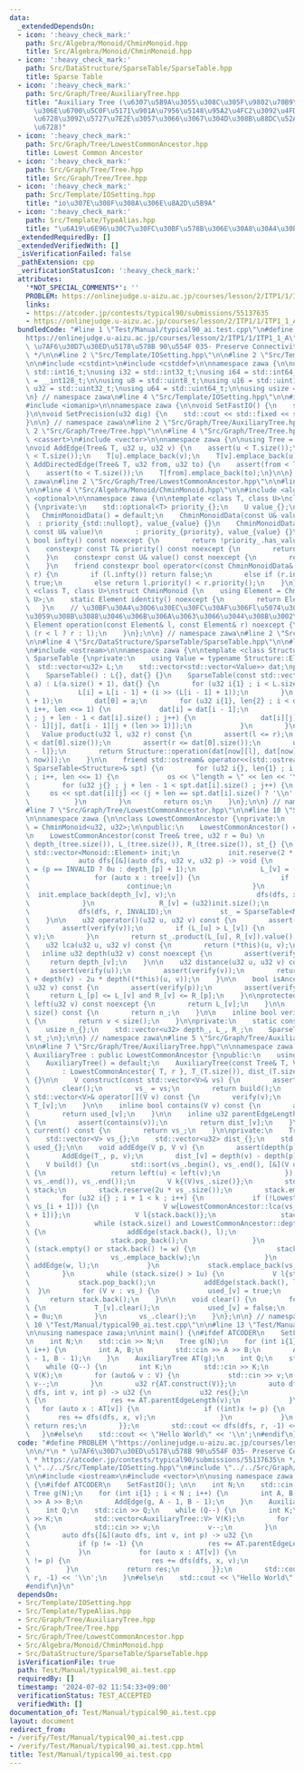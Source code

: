 ```yaml
---
data:
  _extendedDependsOn:
  - icon: ':heavy_check_mark:'
    path: Src/Algebra/Monoid/ChminMonoid.hpp
    title: Src/Algebra/Monoid/ChminMonoid.hpp
  - icon: ':heavy_check_mark:'
    path: Src/DataStructure/SparseTable/SparseTable.hpp
    title: Sparse Table
  - icon: ':heavy_check_mark:'
    path: Src/Graph/Tree/AuxiliaryTree.hpp
    title: "Auxiliary Tree (\u6307\u5B9A\u3055\u308C\u305F\u9802\u70B9\u305F\u3061\
      \u306E\u6700\u5C0F\u5171\u901A\u7956\u5148\u95A2\u4FC2\u3092\u4FDD\u3063\u3066\
      \u6728\u3092\u5727\u7E2E\u3057\u3066\u3067\u304D\u308B\u88DC\u52A9\u7684\u306A\
      \u6728)"
  - icon: ':heavy_check_mark:'
    path: Src/Graph/Tree/LowestCommonAncestor.hpp
    title: Lowest Common Ancestor
  - icon: ':heavy_check_mark:'
    path: Src/Graph/Tree/Tree.hpp
    title: Src/Graph/Tree/Tree.hpp
  - icon: ':heavy_check_mark:'
    path: Src/Template/IOSetting.hpp
    title: "io\u307E\u308F\u308A\u306E\u8A2D\u5B9A"
  - icon: ':heavy_check_mark:'
    path: Src/Template/TypeAlias.hpp
    title: "\u6A19\u6E96\u30C7\u30FC\u30BF\u578B\u306E\u30A8\u30A4\u30EA\u30A2\u30B9"
  _extendedRequiredBy: []
  _extendedVerifiedWith: []
  _isVerificationFailed: false
  _pathExtension: cpp
  _verificationStatusIcon: ':heavy_check_mark:'
  attributes:
    '*NOT_SPECIAL_COMMENTS*': ''
    PROBLEM: https://onlinejudge.u-aizu.ac.jp/courses/lesson/2/ITP1/1/ITP1_1_A
    links:
    - https://atcoder.jp/contests/typical90/submissions/55137635
    - https://onlinejudge.u-aizu.ac.jp/courses/lesson/2/ITP1/1/ITP1_1_A
  bundledCode: "#line 1 \"Test/Manual/typical90_ai.test.cpp\"\n#define PROBLEM \"\
    https://onlinejudge.u-aizu.ac.jp/courses/lesson/2/ITP1/1/ITP1_1_A\"\n\n/*\n *\
    \ \u7AF6\u30D7\u30ED\u5178\u578B 90\u554F 035- Preserve Connectivity\n * https://atcoder.jp/contests/typical90/submissions/55137635\n\
    \ */\n\n#line 2 \"Src/Template/IOSetting.hpp\"\n\n#line 2 \"Src/Template/TypeAlias.hpp\"\
    \n\n#include <cstdint>\n#include <cstddef>\n\nnamespace zawa {\n\nusing i16 =\
    \ std::int16_t;\nusing i32 = std::int32_t;\nusing i64 = std::int64_t;\nusing i128\
    \ = __int128_t;\n\nusing u8 = std::uint8_t;\nusing u16 = std::uint16_t;\nusing\
    \ u32 = std::uint32_t;\nusing u64 = std::uint64_t;\n\nusing usize = std::size_t;\n\
    \n} // namespace zawa\n#line 4 \"Src/Template/IOSetting.hpp\"\n\n#include <iostream>\n\
    #include <iomanip>\n\nnamespace zawa {\n\nvoid SetFastIO() {\n    std::cin.tie(nullptr)->sync_with_stdio(false);\n\
    }\n\nvoid SetPrecision(u32 dig) {\n    std::cout << std::fixed << std::setprecision(dig);\n\
    }\n\n} // namespace zawa\n#line 2 \"Src/Graph/Tree/AuxiliaryTree.hpp\"\n\n#line\
    \ 2 \"Src/Graph/Tree/Tree.hpp\"\n\n#line 4 \"Src/Graph/Tree/Tree.hpp\"\n\n#include\
    \ <cassert>\n#include <vector>\n\nnamespace zawa {\n\nusing Tree = std::vector<std::vector<u32>>;\n\
    \nvoid AddEdge(Tree& T, u32 u, u32 v) {\n    assert(u < T.size());\n    assert(v\
    \ < T.size());\n    T[u].emplace_back(v);\n    T[v].emplace_back(u);\n}\n\nvoid\
    \ AddDirectedEdge(Tree& T, u32 from, u32 to) {\n    assert(from < T.size());\n\
    \    assert(to < T.size());\n    T[from].emplace_back(to);\n}\n\n} // namespace\
    \ zawa\n#line 2 \"Src/Graph/Tree/LowestCommonAncestor.hpp\"\n\n#line 2 \"Src/Algebra/Monoid/ChminMonoid.hpp\"\
    \n\n#line 4 \"Src/Algebra/Monoid/ChminMonoid.hpp\"\n\n#include <algorithm>\n#include\
    \ <optional>\n\nnamespace zawa {\n\ntemplate <class T, class U>\nclass ChminMonoidData\
    \ {\nprivate:\n    std::optional<T> priority_{};\n    U value_{};\npublic:\n \
    \   ChminMonoidData() = default;\n    ChminMonoidData(const U& value)\n      \
    \  : priority_{std::nullopt}, value_{value} {}\n    ChminMonoidData(const T& priority,\
    \ const U& value)\n        : priority_{priority}, value_{value} {}\n\n    constexpr\
    \ bool infty() const noexcept {\n        return !priority_.has_value();\n    }\n\
    \    constexpr const T& priority() const noexcept {\n        return priority_.value();\n\
    \    }\n    constexpr const U& value() const noexcept {\n        return value_;\n\
    \    }\n    friend constexpr bool operator<(const ChminMonoidData& l, const ChminMonoidData&\
    \ r) {\n        if (l.infty()) return false;\n        else if (r.infty()) return\
    \ true;\n        else return l.priority() < r.priority();\n    }\n};\n\ntemplate\
    \ <class T, class U>\nstruct ChminMonoid {\n    using Element = ChminMonoidData<T,\
    \ U>;\n    static Element identity() noexcept {\n        return Element{};\n \
    \   }\n    // \u30BF\u30A4\u30D6\u30EC\u30FC\u30AF\u306Fl\u5074\u3092\u512A\u5148\
    \u3059\u308B\u3088\u3046\u306B\u306A\u3063\u3066\u3044\u308B\u3002\n    static\
    \ Element operation(const Element& l, const Element& r) noexcept {\n        return\
    \ (r < l ? r : l);\n    }\n};\n\n} // namespace zawa\n#line 2 \"Src/DataStructure/SparseTable/SparseTable.hpp\"\
    \n\n#line 4 \"Src/DataStructure/SparseTable/SparseTable.hpp\"\n\n#line 7 \"Src/DataStructure/SparseTable/SparseTable.hpp\"\
    \n#include <ostream>\n\nnamespace zawa {\n\ntemplate <class Structure>\nclass\
    \ SparseTable {\nprivate:\n    using Value = typename Structure::Element;\n  \
    \  std::vector<u32> L;\n    std::vector<std::vector<Value>> dat;\npublic:\n\n\
    \    SparseTable() : L{}, dat{} {}\n    SparseTable(const std::vector<Value>&\
    \ a) : L(a.size() + 1), dat{} {\n        for (u32 i{1} ; i < L.size() ; i++) {\n\
    \            L[i] = L[i - 1] + (i >> (L[i - 1] + 1));\n        }\n        dat.resize(L.back()\
    \ + 1);\n        dat[0] = a;\n        for (u32 i{1}, len{2} ; i < dat.size() ;\
    \ i++, len <<= 1) {\n            dat[i] = dat[i - 1];\n            for (u32 j{}\
    \ ; j + len - 1 < dat[i].size() ; j++) {\n                dat[i][j] = Structure::operation(dat[i\
    \ - 1][j], dat[i - 1][j + (len >> 1)]);\n            }\n        }\n    }\n\n \
    \   Value product(u32 l, u32 r) const {\n        assert(l <= r);\n        assert(l\
    \ < dat[0].size());\n        assert(r <= dat[0].size());\n        u32 now{L[r\
    \ - l]};\n        return Structure::operation(dat[now][l], dat[now][r - (1 <<\
    \ now)]);\n    }\n\n    friend std::ostream& operator<<(std::ostream& os, const\
    \ SparseTable<Structure>& spt) {\n        for (u32 i{}, len{1} ; i < spt.dat.size()\
    \ ; i++, len <<= 1) {\n            os << \"length = \" << len << '\\n';\n    \
    \        for (u32 j{} ; j + len - 1 < spt.dat[i].size() ; j++) {\n           \
    \     os << spt.dat[i][j] << (j + len == spt.dat[i].size() ? '\\n' : ' ');\n \
    \           }\n        }\n        return os;\n    }\n};\n\n} // namespace zawa\n\
    #line 7 \"Src/Graph/Tree/LowestCommonAncestor.hpp\"\n\n#line 10 \"Src/Graph/Tree/LowestCommonAncestor.hpp\"\
    \n\nnamespace zawa {\n\nclass LowestCommonAncestor {\nprivate:\n    using Monoid\
    \ = ChminMonoid<u32, u32>;\n\npublic:\n    LowestCommonAncestor() = default;\n\
    \n    LowestCommonAncestor(const Tree& tree, u32 r = 0u) \n        : n_{tree.size()},\
    \ depth_(tree.size()), L_(tree.size()), R_(tree.size()), st_{} {\n           \
    \ std::vector<Monoid::Element> init;\n            init.reserve(2 * size());\n\
    \            auto dfs{[&](auto dfs, u32 v, u32 p) -> void {\n                depth_[v]\
    \ = (p == INVALID ? 0u : depth_[p] + 1);\n                L_[v] = (u32)init.size();\n\
    \                for (auto x : tree[v]) {\n                    if (x == p) {\n\
    \                        continue;\n                    }\n                  \
    \  init.emplace_back(depth_[v], v);\n                    dfs(dfs, x, v);\n   \
    \             }\n                R_[v] = (u32)init.size();\n            }};\n\
    \            dfs(dfs, r, INVALID);\n            st_ = SparseTable<Monoid>(init);\n\
    \    }\n\n    u32 operator()(u32 u, u32 v) const {\n        assert(verify(u));\n\
    \        assert(verify(v));\n        if (L_[u] > L_[v]) {\n            std::swap(u,\
    \ v);\n        }\n        return st_.product(L_[u], R_[v]).value();\n    }\n\n\
    \    u32 lca(u32 u, u32 v) const {\n        return (*this)(u, v);\n    }\n\n \
    \   inline u32 depth(u32 v) const noexcept {\n        assert(verify(v));\n   \
    \     return depth_[v];\n    }\n\n    u32 distance(u32 u, u32 v) const {\n   \
    \     assert(verify(u));\n        assert(verify(v));\n        return depth(u)\
    \ + depth(v) - 2u * depth((*this)(u, v));\n    }\n\n    bool isAncestor(u32 p,\
    \ u32 v) const {\n        assert(verify(p));\n        assert(verify(v));\n   \
    \     return L_[p] <= L_[v] and R_[v] <= R_[p];\n    }\n\nprotected:\n    u32\
    \ left(u32 v) const noexcept {\n        return L_[v];\n    }\n\n    inline usize\
    \ size() const {\n        return n_;\n    }\n\n    inline bool verify(u32 v) const\
    \ {\n        return v < size();\n    }\n\nprivate:\n    static constexpr u32 INVALID{static_cast<u32>(-1)};\n\
    \    usize n_{};\n    std::vector<u32> depth_, L_, R_;\n    SparseTable<Monoid>\
    \ st_;\n};\n\n} // namespace zawa\n#line 5 \"Src/Graph/Tree/AuxiliaryTree.hpp\"\
    \n\n#line 7 \"Src/Graph/Tree/AuxiliaryTree.hpp\"\n\nnamespace zawa {\n\nclass\
    \ AuxiliaryTree : public LowestCommonAncestor {\npublic:\n    using V = u32;\n\
    \    AuxiliaryTree() = default;\n    AuxiliaryTree(const Tree& T, V r = 0u) \n\
    \        : LowestCommonAncestor{ T, r }, T_(T.size()), dist_(T.size()), used_(T.size())\
    \ {}\n\n    V construct(const std::vector<V>& vs) {\n        assert(vs.size());\n\
    \        clear();\n        vs_ = vs;\n        return build();\n    }\n\n    const\
    \ std::vector<V>& operator[](V v) const {\n        verify(v);\n        return\
    \ T_[v];\n    }\n\n    inline bool contains(V v) const {\n        assert(verify(v));\n\
    \        return used_[v];\n    }\n\n    inline u32 parentEdgeLength(V v) const\
    \ {\n        assert(contains(v));\n        return dist_[v];\n    }\n\n    std::vector<V>\
    \ current() const {\n        return vs_;\n    }\n\nprivate:\n    Tree T_{}; \n\
    \    std::vector<V> vs_{};\n    std::vector<u32> dist_{};\n    std::vector<bool>\
    \ used_{};\n\n    void addEdge(V p, V v) {\n        assert(depth(p) < depth(v));\n\
    \        AddEdge(T_, p, v);\n        dist_[v] = depth(v) - depth(p);\n    }\n\n\
    \    V build() {\n        std::sort(vs_.begin(), vs_.end(), [&](V u, V v) -> bool\
    \ {\n                return left(u) < left(v);\n                });\n        vs_.erase(std::unique(vs_.begin(),\
    \ vs_.end()), vs_.end());\n        V k{(V)vs_.size()};\n        std::vector<V>\
    \ stack;\n        stack.reserve(2u * vs_.size());\n        stack.emplace_back(vs_[0]);\n\
    \        for (u32 i{} ; i + 1 < k ; i++) {\n            if (!LowestCommonAncestor::isAncestor(vs_[i],\
    \ vs_[i + 1])) {\n                V w{LowestCommonAncestor::lca(vs_[i], vs_[i\
    \ + 1])};\n                V l{stack.back()};\n                stack.pop_back();\n\
    \                while (stack.size() and LowestCommonAncestor::depth(w) < LowestCommonAncestor::depth(stack.back()))\
    \ {\n                    addEdge(stack.back(), l);\n                    l = stack.back();\n\
    \                    stack.pop_back();\n                }\n                if\
    \ (stack.empty() or stack.back() != w) {\n                    stack.emplace_back(w);\n\
    \                    vs_.emplace_back(w);\n                }\n               \
    \ addEdge(w, l);\n            }\n            stack.emplace_back(vs_[i + 1]);\n\
    \        }\n        while (stack.size() > 1u) {\n            V l{stack.back()};\n\
    \            stack.pop_back();\n            addEdge(stack.back(), l);\n      \
    \  }\n        for (V v : vs_) {\n            used_[v] = true;\n        }\n   \
    \     return stack.back();\n    }\n\n    void clear() {\n        for (V v : vs_)\
    \ {\n            T_[v].clear();\n            used_[v] = false;\n            dist_[v]\
    \ = 0u;\n        }\n        vs_.clear();\n    }\n};\n\n} // namespace zawa\n#line\
    \ 10 \"Test/Manual/typical90_ai.test.cpp\"\n\n#line 13 \"Test/Manual/typical90_ai.test.cpp\"\
    \n\nusing namespace zawa;\n\nint main() {\n#ifdef ATCODER\n    SetFastIO(); \n\
    \n    int N;\n    std::cin >> N;\n    Tree g(N);\n    for (int i{1} ; i < N ;\
    \ i++) {\n        int A, B;\n        std::cin >> A >> B;\n        AddEdge(g, A\
    \ - 1, B - 1);\n    }\n    AuxiliaryTree AT(g);\n    int Q;\n    std::cin >> Q;\n\
    \    while (Q--) {\n        int K;\n        std::cin >> K;\n        std::vector<AuxiliaryTree::V>\
    \ V(K);\n        for (auto& v : V) {\n            std::cin >> v;\n           \
    \ v--;\n        }\n        u32 r{AT.construct(V)};\n        auto dfs{[&](auto\
    \ dfs, int v, int p) -> u32 {\n            u32 res{};\n            if (p != -1)\
    \ {\n                res += AT.parentEdgeLength(v);\n            }\n         \
    \   for (auto x : AT[v]) {\n                if ((int)x != p) {\n             \
    \       res += dfs(dfs, x, v);\n                }\n            }\n           \
    \ return res;\n        }};\n        std::cout << dfs(dfs, r, -1) << '\\n';\n \
    \   }\n#else\n    std::cout << \"Hello World\" << '\\n';\n#endif\n}\n"
  code: "#define PROBLEM \"https://onlinejudge.u-aizu.ac.jp/courses/lesson/2/ITP1/1/ITP1_1_A\"\
    \n\n/*\n * \u7AF6\u30D7\u30ED\u5178\u578B 90\u554F 035- Preserve Connectivity\n\
    \ * https://atcoder.jp/contests/typical90/submissions/55137635\n */\n\n#include\
    \ \"../../Src/Template/IOSetting.hpp\"\n#include \"../../Src/Graph/Tree/AuxiliaryTree.hpp\"\
    \n\n#include <iostream>\n#include <vector>\n\nusing namespace zawa;\n\nint main()\
    \ {\n#ifdef ATCODER\n    SetFastIO(); \n\n    int N;\n    std::cin >> N;\n   \
    \ Tree g(N);\n    for (int i{1} ; i < N ; i++) {\n        int A, B;\n        std::cin\
    \ >> A >> B;\n        AddEdge(g, A - 1, B - 1);\n    }\n    AuxiliaryTree AT(g);\n\
    \    int Q;\n    std::cin >> Q;\n    while (Q--) {\n        int K;\n        std::cin\
    \ >> K;\n        std::vector<AuxiliaryTree::V> V(K);\n        for (auto& v : V)\
    \ {\n            std::cin >> v;\n            v--;\n        }\n        u32 r{AT.construct(V)};\n\
    \        auto dfs{[&](auto dfs, int v, int p) -> u32 {\n            u32 res{};\n\
    \            if (p != -1) {\n                res += AT.parentEdgeLength(v);\n\
    \            }\n            for (auto x : AT[v]) {\n                if ((int)x\
    \ != p) {\n                    res += dfs(dfs, x, v);\n                }\n   \
    \         }\n            return res;\n        }};\n        std::cout << dfs(dfs,\
    \ r, -1) << '\\n';\n    }\n#else\n    std::cout << \"Hello World\" << '\\n';\n\
    #endif\n}\n"
  dependsOn:
  - Src/Template/IOSetting.hpp
  - Src/Template/TypeAlias.hpp
  - Src/Graph/Tree/AuxiliaryTree.hpp
  - Src/Graph/Tree/Tree.hpp
  - Src/Graph/Tree/LowestCommonAncestor.hpp
  - Src/Algebra/Monoid/ChminMonoid.hpp
  - Src/DataStructure/SparseTable/SparseTable.hpp
  isVerificationFile: true
  path: Test/Manual/typical90_ai.test.cpp
  requiredBy: []
  timestamp: '2024-07-02 11:54:33+09:00'
  verificationStatus: TEST_ACCEPTED
  verifiedWith: []
documentation_of: Test/Manual/typical90_ai.test.cpp
layout: document
redirect_from:
- /verify/Test/Manual/typical90_ai.test.cpp
- /verify/Test/Manual/typical90_ai.test.cpp.html
title: Test/Manual/typical90_ai.test.cpp
---
```

